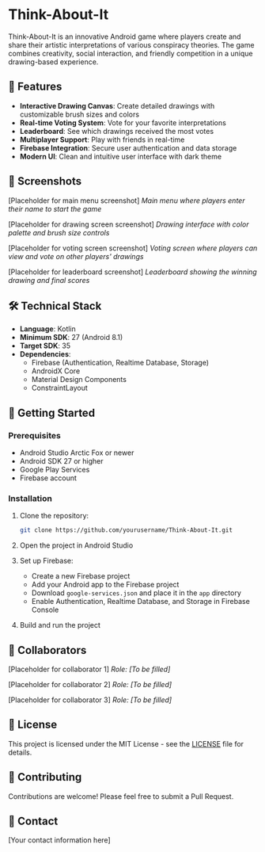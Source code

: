 # Think-About-It

Think-About-It is an innovative Android game where players create and share their artistic interpretations of various conspiracy theories. The game combines creativity, social interaction, and friendly competition in a unique drawing-based experience.

## 🎨 Features

- **Interactive Drawing Canvas**: Create detailed drawings with customizable brush sizes and colors
- **Real-time Voting System**: Vote for your favorite interpretations
- **Leaderboard**: See which drawings received the most votes
- **Multiplayer Support**: Play with friends in real-time
- **Firebase Integration**: Secure user authentication and data storage
- **Modern UI**: Clean and intuitive user interface with dark theme

## 📱 Screenshots

[Placeholder for main menu screenshot]
*Main menu where players enter their name to start the game*

[Placeholder for drawing screen screenshot]
*Drawing interface with color palette and brush size controls*

[Placeholder for voting screen screenshot]
*Voting screen where players can view and vote on other players' drawings*

[Placeholder for leaderboard screenshot]
*Leaderboard showing the winning drawing and final scores*

## 🛠️ Technical Stack

- **Language**: Kotlin
- **Minimum SDK**: 27 (Android 8.1)
- **Target SDK**: 35
- **Dependencies**:
  - Firebase (Authentication, Realtime Database, Storage)
  - AndroidX Core
  - Material Design Components
  - ConstraintLayout

## 🚀 Getting Started

### Prerequisites

- Android Studio Arctic Fox or newer
- Android SDK 27 or higher
- Google Play Services
- Firebase account

### Installation

1. Clone the repository:
   ```bash
   git clone https://github.com/yourusername/Think-About-It.git
   ```

2. Open the project in Android Studio

3. Set up Firebase:
   - Create a new Firebase project
   - Add your Android app to the Firebase project
   - Download `google-services.json` and place it in the `app` directory
   - Enable Authentication, Realtime Database, and Storage in Firebase Console

4. Build and run the project

## 👥 Collaborators

[Placeholder for collaborator 1]
*Role: [To be filled]*

[Placeholder for collaborator 2]
*Role: [To be filled]*

[Placeholder for collaborator 3]
*Role: [To be filled]*

## 📝 License

This project is licensed under the MIT License - see the [LICENSE](LICENSE) file for details.

## 🤝 Contributing

Contributions are welcome! Please feel free to submit a Pull Request.

## 📧 Contact

[Your contact information here]
